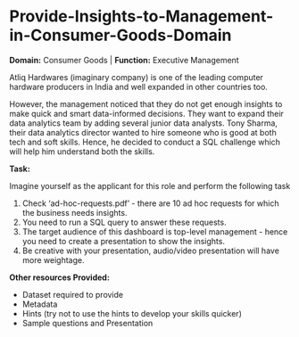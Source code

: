 # Provide-Insights-to-Management-in-Consumer-Goods-Domain

<b>Domain:</b>  Consumer Goods | <b>Function:</b> Executive Management

Atliq Hardwares (imaginary company) is one of the leading computer hardware producers in India and well expanded in other countries too.

However, the management noticed that they do not get enough insights to make quick and smart data-informed decisions. They want to expand their data analytics team by adding several junior data analysts. Tony Sharma, their data analytics director wanted to hire someone who is good at both tech and soft skills. Hence, he decided to conduct a SQL challenge which will help him understand both the skills.

<b>Task:</b>  

Imagine yourself as the applicant for this role and perform the following task

1.    Check ‘ad-hoc-requests.pdf’ - there are 10 ad hoc requests for which the business needs insights.
2.    You need to run a SQL query to answer these requests. 
3.    The target audience of this dashboard is top-level management - hence you need to create a presentation to show the insights.
4.    Be creative with your presentation, audio/video presentation will have more weightage.

<b>Other resources Provided:</b>

<ul>
<li>Dataset required to provide 
<li>Metadata
<li>Hints (try not to use the hints to develop your skills quicker)
<li>Sample questions and Presentation
</ul>

